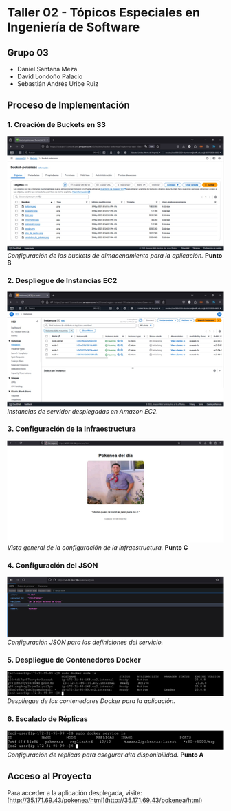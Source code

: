# Taller 02 - Tópicos Especiales en Ingeniería de Software

## Grupo 03
- Daniel Santana Meza
- David Londoño Palacio
- Sebastián Andrés Uribe Ruiz

## Proceso de Implementación

### 1. Creación de Buckets en S3
![Configuración de buckets S3](docs/pasos_buckets.jpg)
*Configuración de los buckets de almacenamiento para la aplicación.* **Punto B**

### 2. Despliegue de Instancias EC2
![Instancias EC2](docs/instancias.jpg)
*Instancias de servidor desplegadas en Amazon EC2.*  

### 3. Configuración de la Infraestructura
![Configuración general](docs/image.jpg)
*Vista general de la configuración de la infraestructura.* **Punto C**

### 4. Configuración del JSON
![Archivo de configuración JSON](docs/json.jpg)
*Configuración JSON para las definiciones del servicio.*

### 5. Despliegue de Contenedores Docker
![Contenedores Docker](docs/dockernodels.jpg)
*Despliegue de los contenedores Docker para la aplicación.*

### 6. Escalado de Réplicas
![Réplicas Docker](docs/dockerreplicas.jpg)
*Configuración de réplicas para asegurar alta disponibilidad.* **Punto A**

## Acceso al Proyecto
Para acceder a la aplicación desplegada, visite: [http://35.171.69.43/pokenea/html](http://35.171.69.43/pokenea/html)